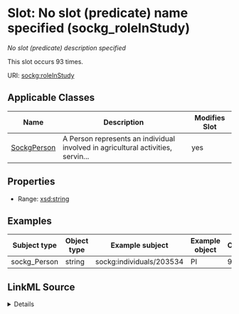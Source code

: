 

# Slot: No slot (predicate) name specified (sockg_roleInStudy)


_No slot (predicate) description specified_






This slot occurs 93 times.


URI: [sockg:roleInStudy](https://idir.uta.edu/sockg-ontology/docs/roleInStudy)



<!-- no inheritance hierarchy -->





## Applicable Classes

| Name | Description | Modifies Slot |
| --- | --- | --- |
| [SockgPerson](../classes/SockgPerson.md) | A Person represents an individual involved in agricultural activities, servin... |  yes  |







## Properties

* Range: [xsd:string](http://www.w3.org/2001/XMLSchema#string)






## Examples

| Subject type | Object type | Example subject | Example object | Occurrences |
| --- | --- | --- | --- | --- |
| sockg_Person | string | sockg:individuals/203534 | PI | 93 |




## LinkML Source

<details>

```yaml
name: sockg_roleInStudy
annotations:
  count:
    tag: count
    value: 93
description: No slot (predicate) description specified
title: No slot (predicate) name specified
examples:
- object:
    example_object: PI
    example_object_type: string
    example_predicate: sockg:roleInStudy
    example_subject: sockg:individuals/203534
    example_subject_type: sockg_Person
from_schema: soc-kg
rank: 1000
domain: sockg_Person
slot_uri: sockg:roleInStudy
alias: sockg_roleInStudy
domain_of:
- sockg_Person
range: string

```
</details>